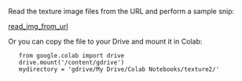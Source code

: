Read the texture image files from the URL and perform a sample snip:

[read_img_from_url](https://colab.research.google.com/drive/16qv502nRc6m93_iDobLEz3otVAM-fZxk)


Or you can copy the file to your Drive and mount it in Colab:

       from google.colab import drive           
       drive.mount('/content/gdrive')      
       mydirectory = 'gdrive/My Drive/Colab Notebooks/texture2/' 
     


